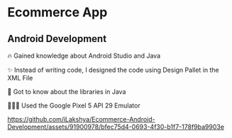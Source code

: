 # Ecommerce App
## Android Development
🔥 Gained knowledge about Android Studio and Java

✨ Instead of writing code, I designed the code using Design Pallet in the XML File

📖 Got to know about the libraries in Java

🧑🏻‍💻 Used the Google Pixel 5 API 29 Emulator

https://github.com/iLakshya/Ecommerce-Android-Development/assets/91900978/bfec75d4-0693-4f30-b1f7-178f9ba9903e
